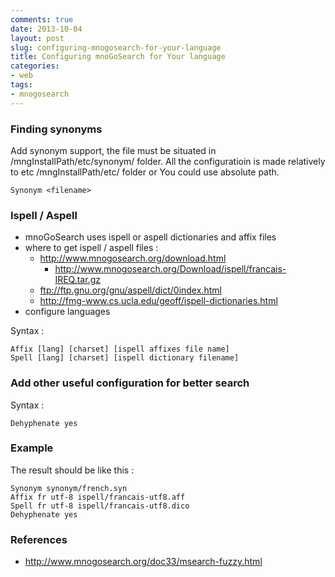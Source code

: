```yaml
---
comments: true
date: 2013-10-04
layout: post
slug: configuring-mnogosearch-for-your-language
title: Configuring mnoGoSearch for Your language
categories:
- web
tags:
- mnogosearch
---
```


### Finding synonyms

Add synonym support, the file must be situated in /mngInstallPath/etc/synonym/ folder. All the configuratioin is made relatively to etc /mngInstallPath/etc/ folder or You could use absolute path.

    Synonym <filename> 

### Ispell / Aspell

  * mnoGoSearch uses ispell or aspell dictionaries and affix files
  * where to get ispell / aspell files :
    * http://www.mnogosearch.org/download.html
      * http://www.mnogosearch.org/Download/ispell/francais-IREQ.tar.gz
    * ftp://ftp.gnu.org/gnu/aspell/dict/0index.html
    * http://fmg-www.cs.ucla.edu/geoff/ispell-dictionaries.html
  * configure languages

Syntax :

    Affix [lang] [charset] [ispell affixes file name]
    Spell [lang] [charset] [ispell dictionary filename]

### Add other useful configuration for better search

Syntax :

    Dehyphenate yes

### Example

The result should be like this :

    Synonym synonym/french.syn
    Affix fr utf-8 ispell/francais-utf8.aff
    Spell fr utf-8 ispell/francais-utf8.dico
    Dehyphenate yes

### References

* http://www.mnogosearch.org/doc33/msearch-fuzzy.html

